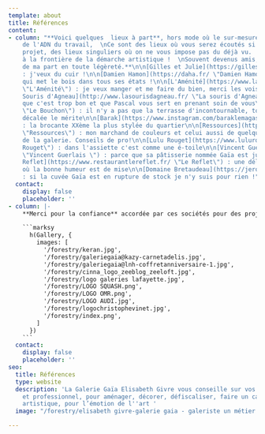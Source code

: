 ```yaml
---
template: about
title: Références
content:
- column: "**Voici quelques  lieux à part**, hors mode où le sur-mesure fait partie
    de l'ADN du travail,  \nCe sont des lieux où vous serez écoutés si vous avez un
    projet, des lieux singuliers où on ne vous impose pas du déjà vu.  \nDes artisans
    à la frontière de la démarche artistique !  \nSouvent devenus amis, **arrivez
    de ma part en toute légèreté.**\n\n[Gilles et Julie](https://gillesetjulie.com/)
    : j'veux du cuir !\n\n[Damien Hamon](https://daha.fr/ \"Damien Hamon\") : ébéniste
    qui met le bois dans tous ses états !\n\n[L'Aménité](https://www.lamenite-restaurant-nantes.com/
    \"L'Aménité\") : je veux manger et me faire du bien, merci les voisins\n\n[La
    Souris d'Agneau](http://www.lasourisdagneau.fr/ \"La souris d'Agneau\") : parce
    que c'est trop bon et que Pascal vous sert en prenant soin de vous\n\n[Le Bouchon](https://www.le-bouchon-nantes.com/
    \"Le Bouchon\") : il n'y a pas que la terrasse d'incontournable, toute l'équipe
    décalée le mérite\n\n[Barak](https://www.instagram.com/baraklemagasin/?hl=fr \"Barak\")
    : la brocante XXème la plus stylée du quartier\n\n[Ressources](https://ressource-peintures.com/
    \"Ressources\") : mon marchand de couleurs et celui aussi de quelques artistes
    de la galerie. Conseils de pro!\n\n[Lulu Rouget](https://www.lulurouget.fr/ \"Lulu
    Rouget\") : dans l'assiette c'est comme une é-toile\n\n[Vincent Guerlais](https://www.vincentguerlais.com/
    \"Vincent Guerlais \") : parce que sa pâtisserie nommée Gaïa est juste un délice\n\n[Le
    Reflet](https://www.restaurantlereflet.fr/ \"Le Reflet\") : une délicieuse cuisine
    où la bonne humeur est de mise\n\n[Domaine Bretaudeau](https://jeromebretaudeau.wordpress.com/le-domaine-de-bellevue/)
    : si la cuvée Gaïa est en rupture de stock je n'y suis pour rien !"
  contact:
    display: false
    placeholder: ''
- column: |-
    **Merci pour la confiance** accordée par ces sociétés pour des projets riches en défis et émotions artistiques.

    ```marksy
      h(Gallery, {
        images: [
          '/forestry/keran.jpg',
          '/forestry/galeriegaia@kazy-carnetadelis.jpg',
          '/forestry/galeriegaia@lnh-coffretanniversaire-1.jpg',
          '/forestry/cinna_logo_zeeblog_zeeloft.jpg',
          '/forestry/logo galeries lafayette.jpg',
          '/forestry/LOGO SQUASH.png',
          '/forestry/LOGO OMR.png',
          '/forestry/LOGO AUDI.jpg',
          '/forestry/logochristophevinet.jpg',
          '/forestry/index.png',
        ]
      })
    ```
  contact:
    display: false
    placeholder: ''
seo:
  title: Références
  type: website
  description: 'La Galerie Gaïa Elisabeth Givre vous conseille sur vos projets personnel
    et professionnel, pour aménager, décorer, défiscaliser, faire un cadeau original
    artistique, pour l’émotion de l''art '
  image: "/forestry/elisabeth givre-galerie gaia - galeriste un métier presse océan.jpg"

---
```


